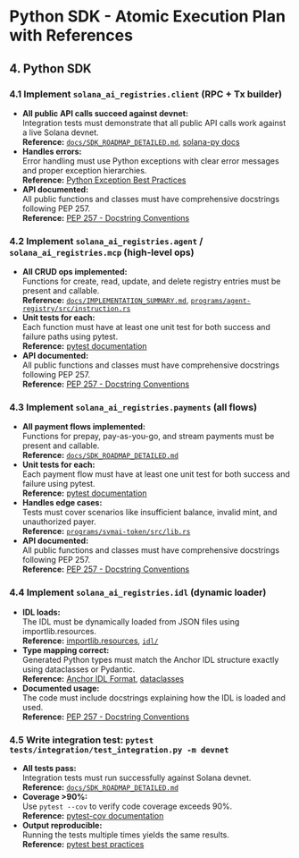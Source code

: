 # Python SDK - Atomic Execution Plan with References

## 4. Python SDK

### 4.1 Implement `solana_ai_registries.client` (RPC + Tx builder)
- **All public API calls succeed against devnet:**  
  Integration tests must demonstrate that all public API calls work against a live Solana devnet.  
  **Reference:** [`docs/SDK_ROADMAP_DETAILED.md`](../SDK_ROADMAP_DETAILED.md:97-98), [solana-py docs](https://michaelhly.github.io/solana-py/)
- **Handles errors:**  
  Error handling must use Python exceptions with clear error messages and proper exception hierarchies.  
  **Reference:** [Python Exception Best Practices](https://docs.python.org/3/tutorial/errors.html)
- **API documented:**  
  All public functions and classes must have comprehensive docstrings following PEP 257.  
  **Reference:** [PEP 257 - Docstring Conventions](https://www.python.org/dev/peps/pep-0257/)

### 4.2 Implement `solana_ai_registries.agent` / `solana_ai_registries.mcp` (high-level ops)
- **All CRUD ops implemented:**  
  Functions for create, read, update, and delete registry entries must be present and callable.  
  **Reference:** [`docs/IMPLEMENTATION_SUMMARY.md`](../IMPLEMENTATION_SUMMARY.md:153-162), [`programs/agent-registry/src/instruction.rs`](../../programs/agent-registry/src/instruction.rs)
- **Unit tests for each:**  
  Each function must have at least one unit test for both success and failure paths using pytest.  
  **Reference:** [pytest documentation](https://docs.pytest.org/)
- **API documented:**  
  All public functions and classes must have comprehensive docstrings following PEP 257.  
  **Reference:** [PEP 257 - Docstring Conventions](https://www.python.org/dev/peps/pep-0257/)

### 4.3 Implement `solana_ai_registries.payments` (all flows)
- **All payment flows implemented:**  
  Functions for prepay, pay-as-you-go, and stream payments must be present and callable.  
  **Reference:** [`docs/SDK_ROADMAP_DETAILED.md`](../SDK_ROADMAP_DETAILED.md:139-148)
- **Unit tests for each:**  
  Each payment flow must have at least one unit test for both success and failure using pytest.  
  **Reference:** [pytest documentation](https://docs.pytest.org/)
- **Handles edge cases:**  
  Tests must cover scenarios like insufficient balance, invalid mint, and unauthorized payer.  
  **Reference:** [`programs/svmai-token/src/lib.rs`](../../programs/svmai-token/src/lib.rs)
- **API documented:**  
  All public functions and classes must have comprehensive docstrings following PEP 257.  
  **Reference:** [PEP 257 - Docstring Conventions](https://www.python.org/dev/peps/pep-0257/)

### 4.4 Implement `solana_ai_registries.idl` (dynamic loader)
- **IDL loads:**  
  The IDL must be dynamically loaded from JSON files using importlib.resources.  
  **Reference:** [importlib.resources](https://docs.python.org/3/library/importlib.resources.html), [`idl/`](../../idl/)
- **Type mapping correct:**  
  Generated Python types must match the Anchor IDL structure exactly using dataclasses or Pydantic.  
  **Reference:** [Anchor IDL Format](https://www.anchor-lang.com/docs/idl), [dataclasses](https://docs.python.org/3/library/dataclasses.html)
- **Documented usage:**  
  The code must include docstrings explaining how the IDL is loaded and used.  
  **Reference:** [PEP 257 - Docstring Conventions](https://www.python.org/dev/peps/pep-0257/)

### 4.5 Write integration test: `pytest tests/integration/test_integration.py -m devnet`
- **All tests pass:**  
  Integration tests must run successfully against Solana devnet.  
  **Reference:** [`docs/SDK_ROADMAP_DETAILED.md`](../SDK_ROADMAP_DETAILED.md:109)
- **Coverage >90%:**  
  Use `pytest --cov` to verify code coverage exceeds 90%.  
  **Reference:** [pytest-cov documentation](https://pytest-cov.readthedocs.io/)
- **Output reproducible:**  
  Running the tests multiple times yields the same results.  
  **Reference:** [pytest best practices](https://docs.pytest.org/en/stable/goodpractices.html)